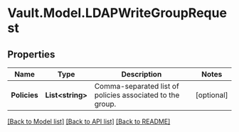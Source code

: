 # Vault.Model.LDAPWriteGroupRequest

## Properties

Name | Type | Description | Notes
------------ | ------------- | ------------- | -------------
**Policies** | **List&lt;string&gt;** | Comma-separated list of policies associated to the group. | [optional] 

[[Back to Model list]](../README.md#documentation-for-models) [[Back to API list]](../README.md#documentation-for-api-endpoints) [[Back to README]](../README.md)

